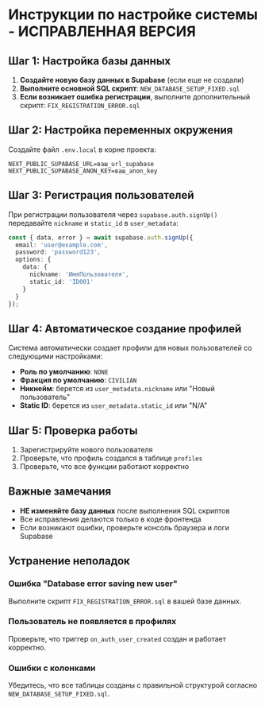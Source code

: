# Инструкции по настройке системы - ИСПРАВЛЕННАЯ ВЕРСИЯ

## Шаг 1: Настройка базы данных

1. **Создайте новую базу данных в Supabase** (если еще не создали)
2. **Выполните основной SQL скрипт**: `NEW_DATABASE_SETUP_FIXED.sql`
3. **Если возникает ошибка регистрации**, выполните дополнительный скрипт: `FIX_REGISTRATION_ERROR.sql`

## Шаг 2: Настройка переменных окружения

Создайте файл `.env.local` в корне проекта:

```env
NEXT_PUBLIC_SUPABASE_URL=ваш_url_supabase
NEXT_PUBLIC_SUPABASE_ANON_KEY=ваш_anon_key
```

## Шаг 3: Регистрация пользователей

При регистрации пользователя через `supabase.auth.signUp()` передавайте `nickname` и `static_id` в `user_metadata`:

```typescript
const { data, error } = await supabase.auth.signUp({
  email: 'user@example.com',
  password: 'password123',
  options: {
    data: {
      nickname: 'ИмяПользователя',
      static_id: 'ID001'
    }
  }
});
```

## Шаг 4: Автоматическое создание профилей

Система автоматически создает профили для новых пользователей со следующими настройками:
- **Роль по умолчанию**: `NONE`
- **Фракция по умолчанию**: `CIVILIAN`
- **Никнейм**: берется из `user_metadata.nickname` или "Новый пользователь"
- **Static ID**: берется из `user_metadata.static_id` или "N/A"

## Шаг 5: Проверка работы

1. Зарегистрируйте нового пользователя
2. Проверьте, что профиль создался в таблице `profiles`
3. Проверьте, что все функции работают корректно

## Важные замечания

- **НЕ изменяйте базу данных** после выполнения SQL скриптов
- Все исправления делаются только в коде фронтенда
- Если возникают ошибки, проверьте консоль браузера и логи Supabase

## Устранение неполадок

### Ошибка "Database error saving new user"
Выполните скрипт `FIX_REGISTRATION_ERROR.sql` в вашей базе данных.

### Пользователь не появляется в профилях
Проверьте, что триггер `on_auth_user_created` создан и работает корректно.

### Ошибки с колонками
Убедитесь, что все таблицы созданы с правильной структурой согласно `NEW_DATABASE_SETUP_FIXED.sql`.
